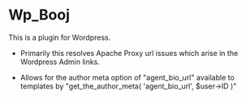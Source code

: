Wp_Booj
=======

This is a plugin for Wordpress.

- Primarily this resolves Apache Proxy url issues which arise in the Wordpress Admin links.

- Allows for the author meta option of "agent_bio_url" available to templates by "get_the_author_meta( 'agent_bio_url', $user->ID )"